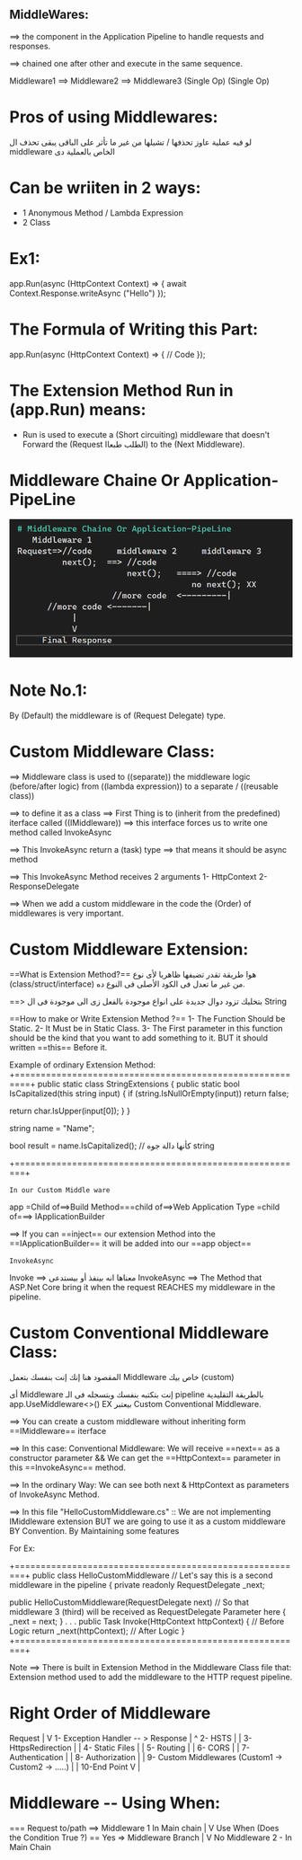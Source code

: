﻿## MiddleWares:
==> the component in the Application Pipeline to handle requests and 
responses.

==> chained one after other and execute in the same sequence.

  Middleware1 ==> Middleware2 ==> Middleware3
  (Single Op)     (Single Op)

# Pros of using Middlewares:
لو فيه عملية عاوز تحذفها / تشيلها من غير ما تأثر على الباقى يبقى تحذف ال 
middleware
الخاص بالعملية دى

# Can be wriiten in 2 ways:
- 1 Anonymous Method / Lambda Expression
- 2 Class

# Ex1:
app.Run(async (HttpContext Context) => {
	await Context.Response.writeAsync ("Hello")
});

# The Formula of Writing this Part:
app.Run(async (HttpContext Context) => {
	// Code
});

# The Extension Method Run in (app.Run) means:
 - Run is used to execute a (Short circuiting) middleware that doesn't 
   Forward the (Request الطلب طبعاا) to the (Next Middleware).

# Middleware Chaine Or Application-PipeLine
![Middleware Pipeline](Diagrams/MiddlewarePipeline.png)


# Note No.1:
By (Default) the middleware is of (Request Delegate) type.

# Custom Middleware Class:
==> Middleware class is used to ((separate)) the middleware logic (before/after logic)
from ((lambda expression)) to a separate / ((reusable class))

==> to define it as a class ==> First Thing is to (inherit from the predefined)
iterface called ((IMiddleware)) ==> this interface forces us to write one
method called InvokeAsync 

==> This InvokeAsync return a (task) type ==> that means it should be async method

==> This InvokeAsync Method receives 2 arguments 1- HttpContext
												 2- ResponseDelegate

==> When we add a custom middleware in the code the (Order) of 
middlewares is very important.

# Custom Middleware Extension:
==What is Extension Method?==
هوا طريقة تقدر تضيفها ظاهريا لأى نوع 
(class/struct/interface)
من غير ما تعدل فى الكود الأصلى فى النوع ده.

==> بتخليك تزود دوال جديدة على انواع موجودة بالفعل
زى الى موجودة فى ال 
String

==How to make or Write Extension Method ?==
1- The Function Should be Static.
2- It Must be in Static Class.
3- The First parameter in this function should be the kind that you want to add 
something to it. BUT it should written ==this== Before it.

Example of ordinary Extension Method:
+=========================================================+
public static class StringExtensions
{
    public static bool IsCapitalized(this string input)
    {
        if (string.IsNullOrEmpty(input))
            return false;

   return char.IsUpper(input[0]);
    }
}

string name = "Name";

bool result = name.IsCapitalized(); // كأنها دالة جوه string

+========================================================+

    In our Custom Middle ware      

app =Child of==>Build Method===child of==>Web Application Type =child of===> IApplicationBuilder

==> If you can ==inject== our extension Method into the ==IApplicationBuilder== it will be 
added into our ==app object== 

    InvokeAsync
Invoke ==> معناها انه بينفذ أو بيستدعى
InvokeAsync ==> The Method that ASP.Net Core bring it when the request REACHES my middleware in the pipeline.


# Custom Conventional Middleware Class:

المقصود هنا إنك إنت بنفسك بتعمل
Middleware
خاص بيك
(custom)

أى Middleware
إنت بتكتبه بنفسك وبتسجله فى
الـ pipeline بالطريقة التقليدية
app.UseMiddleware<>() EX
بيعتبر Custom Conventional Middleware.


==> You can create a custom middleware without inheriting form ==IMiddleware== iterface

==> In this case: Conventional Middleware:
We will receive ==next== as a constructor parameter
                     &&
We can get the ==HttpContext== parameter in this ==InvokeAsync== method.

==> In the ordinary Way:
We can see both next & HttpContext as parameters of InvokeAsync Method.

==> In this file "HelloCustomMiddleware.cs" :: We are not implementing IMiddleware
extension BUT we are going to use it as a custom middleware BY Convention.
By Maintaining some features

For Ex:

+========================================================+
 public class HelloCustomMiddleware  // Let's say this is a second middleware in the pipeline
 {
   private readonly RequestDelegate _next;

   public HelloCustomMiddleware(RequestDelegate next) 
   // So that middleware 3 (third) will be received as RequestDelegate Parameter here
 {
   _next = next;
 }
 .
 .
 .
  public Task Invoke(HttpContext httpContext)
  {
   // Before Logic
   return _next(httpContext);
   // After Logic
  }
+========================================================+

Note ==> There is built in Extension Method in the Middleware Class file that:
Extension method used to add the middleware to the HTTP request pipeline.

# Right Order of Middleware
Request 
   |
   V
1- Exception Handler  -- > Response                        |   ^
2- HSTS                                                    |   |
3- HttpsRedirection                                        |   |
4- Static Files                                            |   |
5- Routing                                                 |   |
6- CORS                                                    |   |
7- Authentication                                          |   |
8- Authorization                                           |   | 
9- Custom Middlewares (Custom1 -> Custom2 -> .....)        |   |
10-End Point                                               V   |


# Middleware -- Using When:

=== Request to/path ==> Middleware 1 In Main chain
                                    |
                                    V
                                 Use When
                         (Does the Condition True ?) == Yes => Middleware Branch
                                     |
                                     V
                                     No 
                        Middleware 2 - In Main Chain

